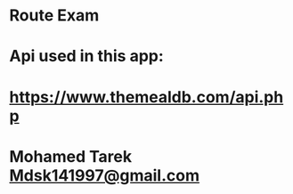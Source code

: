 # Route Exam
# Api used in this app: 
# https://www.themealdb.com/api.php
# Mohamed Tarek Mdsk141997@gmail.com 
